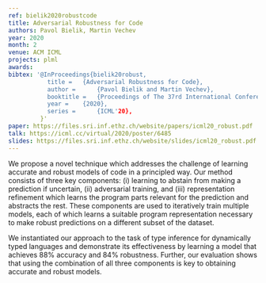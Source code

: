 ```yaml
---
ref: bielik2020robustcode
title: Adversarial Robustness for Code
authors: Pavol Bielik, Martin Vechev 
year: 2020
month: 2
venue: ACM ICML
projects: plml
awards:
bibtex: '@InProceedings{bielik20robust,
           title = 	 {Adversarial Robustness for Code},
           author = 	 {Pavol Bielik and Martin Vechev},
           booktitle = 	 {Proceedings of The 37rd International Conference on Machine Learning},           
           year = 	 {2020},           
           series = 	 {ICML'20},    
         }'
paper: https://files.sri.inf.ethz.ch/website/papers/icml20_robust.pdf
talk: https://icml.cc/virtual/2020/poster/6485
slides: https://files.sri.inf.ethz.ch/website/slides/icml20_robust.pdf
---
```


We propose a novel technique which addresses the challenge of learning accurate and robust models of code in a principled way. Our method consists of three key components: (i) learning to abstain from making a prediction if uncertain, (ii) adversarial training, and (iii) representation refinement which learns the program parts relevant for the prediction and abstracts the rest. These components are used to iteratively train multiple models, each of which learns a suitable program representation necessary to make robust predictions on a different subset of the dataset.

We instantiated our approach to the task of type inference for dynamically typed languages and demonstrate its effectiveness by learning a model that achieves 88% accuracy and 84% robustness. Further, our evaluation shows that using the combination of all three components is key to obtaining accurate and robust models.
